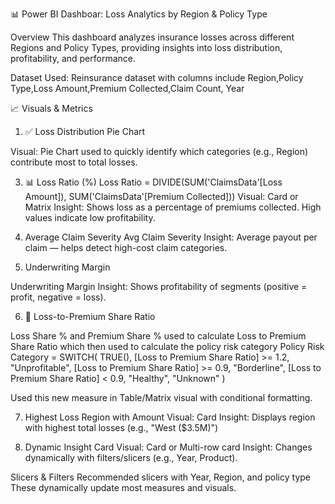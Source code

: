 📊 Power BI Dashboar: Loss Analytics by Region & Policy Type

Overview
This dashboard analyzes insurance losses across different Regions and Policy Types, providing insights into loss distribution, profitability, and performance.

Dataset Used: Reinsurance dataset with columns include 
Region,Policy Type,Loss Amount,Premium Collected,Claim Count, Year

📈 Visuals & Metrics
1. ✅ Loss Distribution Pie Chart
   
Visual: Pie Chart used to quickly identify which categories (e.g., Region) contribute most to total losses.

3. 📊 Loss Ratio (%)
Loss Ratio = DIVIDE(SUM('ClaimsData'[Loss Amount]), SUM('ClaimsData'[Premium Collected]))
Visual: Card or Matrix
Insight: Shows loss as a percentage of premiums collected. High values indicate low profitability.

4. Average Claim Severity
Avg Claim Severity
Insight: Average payout per claim — helps detect high-cost claim categories.

5. Underwriting Margin

Underwriting Margin
Insight: Shows profitability of segments (positive = profit, negative = loss).

6. 🧠 Loss-to-Premium Share Ratio

Loss Share % and Premium Share % used to calculate Loss to Premium Share Ratio which then used to calculate the policy risk category
Policy Risk Category = 
SWITCH(
    TRUE(),
    [Loss to Premium Share Ratio] >= 1.2, "Unprofitable",
    [Loss to Premium Share Ratio] >= 0.9, "Borderline",
    [Loss to Premium Share Ratio] < 0.9, "Healthy",
    "Unknown"
)

Used this new measure in Table/Matrix visual with conditional formatting.

7) Highest Loss Region with Amount
Visual: Card
Insight: Displays region with highest total losses (e.g., "West ($3.5M)")

8. Dynamic Insight Card
Visual: Card or Multi-row card
Insight: Changes dynamically with filters/slicers (e.g., Year, Product).

Slicers & Filters
Recommended slicers with Year, Region, and policy type
These dynamically update most measures and visuals.

